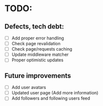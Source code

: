 # TODO:

## Defects, tech debt:
- [ ] Add proper error handling
- [ ] Check page revalidation
- [ ] Check page/requests caching
- [ ] Update middleware matcher
- [ ] Proper optimistic updates

## Future improvements
- [ ] Add user avatars
- [ ] Updated user page (Add more information)
- [ ] Add followers and following users feed
